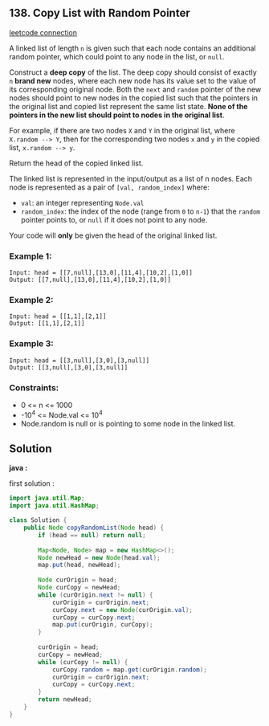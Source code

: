 ## 138. Copy List with Random Pointer

[leetcode connection](https://leetcode.com/problems/copy-list-with-random-pointer/)

A linked list of length `n` is given such that each node contains an additional random pointer, which could point to any node in the list, or `null`.

Construct a **deep copy** of the list. The deep copy should consist of exactly `n` **brand new** nodes, where each new node has its value set to the value of its corresponding original node. Both the `next` and `random` pointer of the new nodes should point to new nodes in the copied list such that the pointers in the original list and copied list represent the same list state. **None of the pointers in the new list should point to nodes in the original list**.

For example, if there are two nodes `X` and `Y` in the original list, where `X.random --> Y`, then for the corresponding two nodes `x` and `y` in the copied list, `x.random --> y`.

Return the head of the copied linked list.

The linked list is represented in the input/output as a list of n nodes. Each node is represented as a pair of `[val, random_index]` where:

* `val`: an integer representing `Node.val`
* `random_index`: the index of the node (range from `0` to `n-1`) that the `random` pointer points to, or `null` if it does not point to any node.

Your code will **only** be given the head of the original linked list.

### Example 1:
```
Input: head = [[7,null],[13,0],[11,4],[10,2],[1,0]]
Output: [[7,null],[13,0],[11,4],[10,2],[1,0]]
```

### Example 2:
```
Input: head = [[1,1],[2,1]]
Output: [[1,1],[2,1]]
```

### Example 3:
```
Input: head = [[3,null],[3,0],[3,null]]
Output: [[3,null],[3,0],[3,null]]
```

### Constraints:

* 0 <= n <= 1000
* -10<sup>4</sup> <= Node.val <= 10<sup>4</sup>
* Node.random is null or is pointing to some node in the linked list.

## Solution

**java :**

first solution :
```java
import java.util.Map;
import java.util.HashMap;

class Solution {
    public Node copyRandomList(Node head) {
        if (head == null) return null;
        
        Map<Node, Node> map = new HashMap<>();
        Node newHead = new Node(head.val);
        map.put(head, newHead);
        
        Node curOrigin = head;
        Node curCopy = newHead;
        while (curOrigin.next != null) {
            curOrigin = curOrigin.next;
            curCopy.next = new Node(curOrigin.val);
            curCopy = curCopy.next;
            map.put(curOrigin, curCopy);
        }
        
        curOrigin = head;
        curCopy = newHead;
        while (curCopy != null) {
            curCopy.random = map.get(curOrigin.random);
            curOrigin = curOrigin.next;
            curCopy = curCopy.next;
        }
        return newHead;
    }
}
```